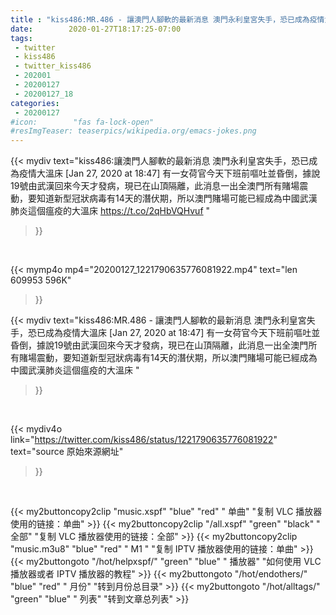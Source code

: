 ```yaml
---
title : "kiss486:MR.486 - 讓澳門人腳軟的最新消息 澳門永利皇宮失手，恐已成為疫情大溫床  [Jan 27, 2020 at 18:47] 有一女荷官今天下班前嘔吐並昏倒，據說19號由武漢回來今天才發病，現已在山頂隔離，此消息一出全澳門所有賭場震動，要知道新型冠狀病毒有14天的潛伏期，所以澳門賭場可能已經成為中國武漢肺炎這個瘟疫的大溫床 "
date:        2020-01-27T18:17:25-07:00
tags:
 - twitter
 - kiss486
 - twitter_kiss486
 - 202001
 - 20200127
 - 20200127_18
categories:
 - 20200127
#icon:        "fas fa-lock-open"
#resImgTeaser: teaserpics/wikipedia.org/emacs-jokes.png
---
```


{{< mydiv text="kiss486:讓澳門人腳軟的最新消息 澳門永利皇宮失手，恐已成為疫情大溫床  [Jan 27, 2020 at 18:47] 有一女荷官今天下班前嘔吐並昏倒，據說19號由武漢回來今天才發病，現已在山頂隔離，此消息一出全澳門所有賭場震動，要知道新型冠狀病毒有14天的潛伏期，所以澳門賭場可能已經成為中國武漢肺炎這個瘟疫的大溫床 https://t.co/2qHbVQHvuf "
>}}
<br>


{{< mymp4o mp4="20200127_1221790635776081922.mp4"
text="len 609953    596K"
>}}


{{< mydiv text="kiss486:MR.486 - 讓澳門人腳軟的最新消息 澳門永利皇宮失手，恐已成為疫情大溫床  [Jan 27, 2020 at 18:47] 有一女荷官今天下班前嘔吐並昏倒，據說19號由武漢回來今天才發病，現已在山頂隔離，此消息一出全澳門所有賭場震動，要知道新型冠狀病毒有14天的潛伏期，所以澳門賭場可能已經成為中國武漢肺炎這個瘟疫的大溫床 "
>}}
<br>

{{< mydiv4o link="https://twitter.com/kiss486/status/1221790635776081922"
text="source 原始來源網址"
>}}


<br>

{{< my2buttoncopy2clip "music.xspf"        "blue"   "red"    " 单曲"  "复制 VLC 播放器使用的链接：单曲" >}} {{< my2buttoncopy2clip "/all.xspf"         "green"  "black"  " 全部"  "复制 VLC 播放器使用的链接：全部" >}} {{< my2buttoncopy2clip "music.m3u8"        "blue"   "red"    " M1 "    "复制 IPTV 播放器使用的链接：单曲" >}} {{< my2buttongoto      "/hot/helpxspf/"    "green"  "blue"   " 播放器" "如何使用 VLC 播放器或者 IPTV 播放器的教程" >}} {{< my2buttongoto      "/hot/endothers/"   "blue"   "red"    " 月份"   "转到月份总目录" >}} {{< my2buttongoto      "/hot/alltags/"     "green"  "blue"   " 列表"   "转到文章总列表" >}} 
